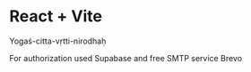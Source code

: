 # React + Vite
Yogaś-citta-vṛtti-nirodhaḥ

For authorization used Supabase and free SMTP service Brevo
